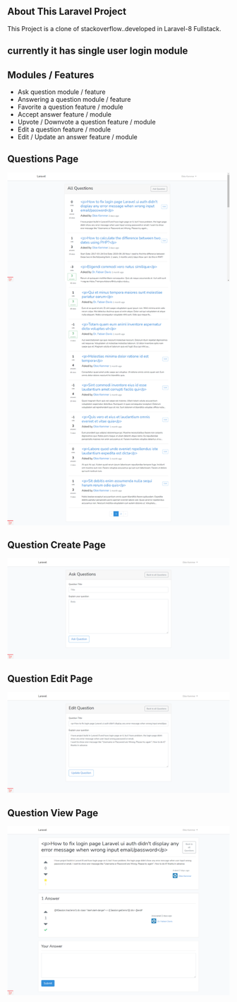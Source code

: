 ## About This Laravel Project

This Project is a clone of stackoverflow..developed in Laravel-8 Fullstack.

## currently it has single user login module

## Modules / Features

-   Ask question module / feature
-   Answering a question module / feature
-   Favorite a question feature / module
-   Accept answer feature / module
-   Upvote / Downvote a question feature / module
-   Edit a question feature / module
-   Edit / Update an answer feature / module

## Questions Page

![Questions Page](https://github.com/aadhar41/laravel-qa/blob/master/laravel-qa-test-questions.png)

## Question Create Page

![Questions Page](https://github.com/aadhar41/laravel-qa/blob/master/laravel-qa-test-questions-create.png)

## Question Edit Page

![Question Edit Page](https://github.com/aadhar41/laravel-qa/blob/master/laravel-qa-test-questions-15-edit.png)

## Question View Page

![Question Edit Page](https://github.com/aadhar41/laravel-qa/blob/master/laravel-qa-test-questions-view.png)

